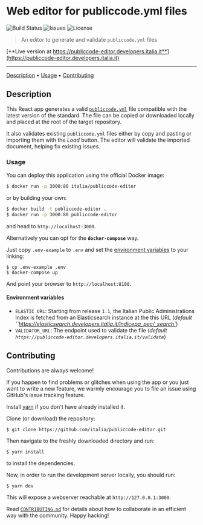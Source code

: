 # Web editor for publiccode.yml files
![Build Status](https://img.shields.io/circleci/project/github/italia/publiccode-editor/master.svg) ![Issues](https://img.shields.io/github/issues/italia/publiccode-editor.svg) ![License](https://img.shields.io/github/license/italia/publiccode-editor.svg)

> An editor to generate and validate `publiccode.yml` files

[**Live version at https://publiccode-editor.developers.italia.it**](https://publiccode-editor.developers.italia.it)

---

[Description](#description) • [Usage](#usage) • [Contributing](#contributing)

## Description

This React app generates a valid [`publiccode.yml`](https://github.com/italia/publiccode.yml) file compatible with the latest version of the standard. The file can be copied or downloaded locally and placed at the root of the target repository.

It also validates existing `publiccode.yml` files either by copy and pasting or importing them with the *Load* button. The editor will validate the imported document, helping fix existing issues.


### Usage

You can deploy this application using the official Docker image:

```bash
$ docker run -p 3000:80 italia/publiccode-editor
```

or by building your own:

```bash
$ docker build -t publiccode-editor .
$ docker run -p 3000:80 publiccode-editor
```
and head to `http://localhost:3000`.

Alternatively you can opt for the **`docker-compose`** way.

Just copy `.env-example` to `.env` and set the [environment variables](#environment-variables) to your linking:

```shell
$ cp .env-example .env
$ docker-compose up
```
And point your browser to `http://localhost:8100`.


#### Environment variables

- `ELASTIC_URL`:
Starting from release `1.1`, the Italian Public Administrations Index is fetched from an Elasticsearch instance at the this URL (*default ``https://elasticsearch.developers.italia.it/indicepa_pec/_search`*)
- `VALIDATOR_URL`: The endpoint used to validate the file (*default `https://publiccode-editor.developers.italia.it/validate`*)

## Contributing

Contributions are always welcome!

If you happen to find problems or glitches when using the app or you just want to write a new feature, we warmly encourage you to file an issue using GitHub's issue tracking feature.

Install [yarn](https://yarnpkg.com/lang/en/) if you don't have already installed it.

Clone (or download) the repository:

```shell
$ git clone https://github.com/italia/publiccode-editor.git
```

Then navigate to the freshly downloaded directory and run:

```shell
$ yarn install
```
to install the dependencies.

Now, in order to run the development server locally, you should run:

```shell
$ yarn dev
```
This will expose a webserver reachable at `http://127.0.0.1:3000`.

Read [`CONTRIBUTING.md`](CONTRIBUTING.md) for details about how to collaborate in an efficient way with the community. Happy hacking!
